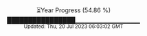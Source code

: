 <p align="center">
⏳Year Progress (54.86 %) <br>
████████████████▁▁▁▁▁▁▁▁▁▁▁▁▁▁ <br>
<sub>Updated: Thu, 20 Jul 2023 06:03:02 GMT</sub>
</p>

